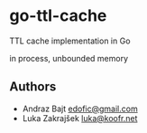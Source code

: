 go-ttl-cache
============

TTL cache implementation in Go

in process, unbounded memory

## Authors

* Andraz Bajt <edofic@gmail.com>
* Luka Zakrajšek <luka@koofr.net>
